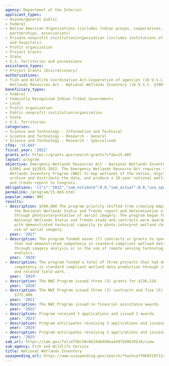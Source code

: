 ```yaml
---
agency: Department of the Interior
applicant_types:
- Anyone/general public
- Federal
- Native American Organizations (includes lndian groups, cooperatives, corporations,
  partnerships, associations)
- Private nonprofit institution/organization (includes institutions of higher education
  and hospitals)
- Profit organization
- Project Grants
- State
- U.S. Territories and possessions
assistance_types:
- Project Grants (Discretionary)
authorizations:
- Fish and Wildlife Coordination Act—Cooperation of agencies (16 U.S.C. §661); Emergency
  Wetlands Resources Act - National Wetlands Inventory (16 U.S.C. §3901 and §§3931-3932).
beneficiary_types:
- Federal
- Federally Recognized Indian Tribal Governments
- Local
- Profit organization
- Public nonprofit institution/organization
- State
- U.S. Territories
categories:
- Science and Technology - Information and Technical
- Science and Technology - Research - General
- Science and Technology - Research - Specialized
cfda: '15.665'
fiscal_year: '2022'
grants_url: https://grants.gov/search-grants?cfda=15.665
layout: program
objective: Emergency Wetlands Resources Act - National Wetlands Inventory, 16 U.S.C.
  §3901 and §§3931-3932. The Emergency Wetlands Resource Act requires the National
  Wetlands Inventory Program (NWI) to map wetlands of the nation, digitize the maps,
  archive and distribute the data, and produce a 10-year national wetlands status
  and trends report to Congress.
obligations: '[{"x":"2022","sam_estimate":0.0,"sam_actual":0.0,"usa_spending_actual":298842.76},{"x":"2023","sam_estimate":180000.0,"sam_actual":239926.0,"usa_spending_actual":187200.63},{"x":"2024","sam_estimate":200000.0,"sam_actual":0.0,"usa_spending_actual":1017710.0}]'
permalink: /program/15.665.html
popular_name: NWI
results:
- description: $500,000 The program priority shifted from creating maps to initiating
    the National Wetlands Status and Trends report and determination of wetland change
    through photointerpretation of aerial imagery. The program began the five year
    National Wetlands Status and Trends study and contracts were awarded to companies
    with demonstrated technical capacity to photo-interpret wetland change through
    use of aerial imagery.
  year: '2017'
- description: The program funded seven (7) contracts or grants to specific cooperators
    that had demonstrated competency in standard compliant wetland data production
    through imagery analysis or in the use of remote sensing technologies for wetland
    analysis.
  year: '2018'
- description: The program funded a total of three projects that had demonstrated
    competency in standard compliant wetland data production through imagery analysis
    and related field work.
  year: '2019'
- description: The NWI Program issued three (3) grants for $236,216.
  year: '2020'
- description: The NWI Program issued three (3) contracts and five (5) grants for
    $375,000.
  year: '2021'
- description: The NWI Program issued no financial assistance awards.
  year: '2022'
- description: Program received 3 applications and issued 3 awards.
  year: '2023'
- description: Program anticipates receiving 3 applications and issuing 3 awards.
  year: '2024'
- description: Program anticipates receiving 3 applications and issuing 3 awards.
  year: '2025'
sam_url: https://sam.gov/fal/ef58c58c0e3446949ea4397dd9b35b34/view
sub-agency: Fish and Wildlife Service
title: National Wetlands Inventory
usaspending_url: https://www.usaspending.gov/search/?hash=aff0b9319f21a60f4b1451c7153ab19f
---
```

